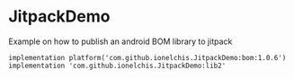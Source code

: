# JitpackDemo

Example on how to publish an android BOM library to jitpack

`
    implementation platform('com.github.ionelchis.JitpackDemo:bom:1.0.6')
    implementation 'com.github.ionelchis.JitpackDemo:lib2'
`
